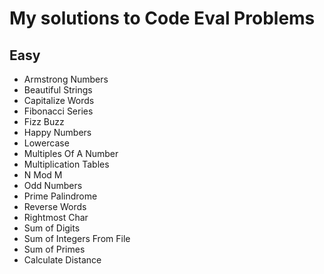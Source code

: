 # My solutions to Code Eval Problems

## Easy

* Armstrong Numbers
* Beautiful Strings
* Capitalize Words
* Fibonacci Series
* Fizz Buzz
* Happy Numbers
* Lowercase
* Multiples Of A Number
* Multiplication Tables
* N Mod M
* Odd Numbers
* Prime Palindrome
* Reverse Words
* Rightmost Char
* Sum of Digits
* Sum of Integers From File
* Sum of Primes
* Calculate Distance
